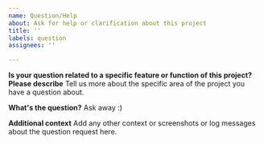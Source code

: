 ```yaml
---
name: Question/Help
about: Ask for help or clarification about this project
title: ''
labels: question
assignees: ''

---
```


**Is your question related to a specific feature or function of this project? Please describe**
Tell us more about the specific area of the project you have a question about.

**What's the question?**
Ask away :)

**Additional context**
Add any other context or screenshots or log messages about the question request here.
